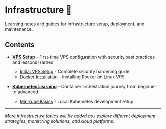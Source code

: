 # Infrastructure 🚀

Learning notes and guides for infrastructure setup, deployment, and maintenance.

## Contents

- **[VPS Setup](./vps/)** - First-time VPS configuration with security best practices and lessons learned
  - [Initial VPS Setup](./vps/1-setup.md) - Complete security hardening guide
  - [Docker Installation](./vps/docker-install.md) - Installing Docker on Linux VPS

- **[Kubernetes Learning](./k8s/)** - Container orchestration journey from beginner to advanced
  - [Minikube Basics](./k8s/01-minikube-basics.md) - Local Kubernetes development setup

---

*More infrastructure topics will be added as I explore different deployment strategies, monitoring solutions, and cloud platforms.*